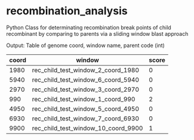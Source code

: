 # recombination_analysis

Python Class for determinating recombination break points of child recombinant by comparing to parents via a sliding window blast approach


Output: 
Table of genome coord, window name, parent code (int)


|coord| window| score|
| ------------- | ------------- | ------------- |  
|1980| rec_child_test_window_2_coord_1980 |0|
|5940| rec_child_test_window_6_coord_5940 |0|
|2970| rec_child_test_window_3_coord_2970 |0|
|990 |rec_child_test_window_1_coord_990   |2|
|4950| rec_child_test_window_5_coord_4950 |0|
|6930| rec_child_test_window_7_coord_6930 |0|
|9900| rec_child_test_window_10_coord_9900| 1|

